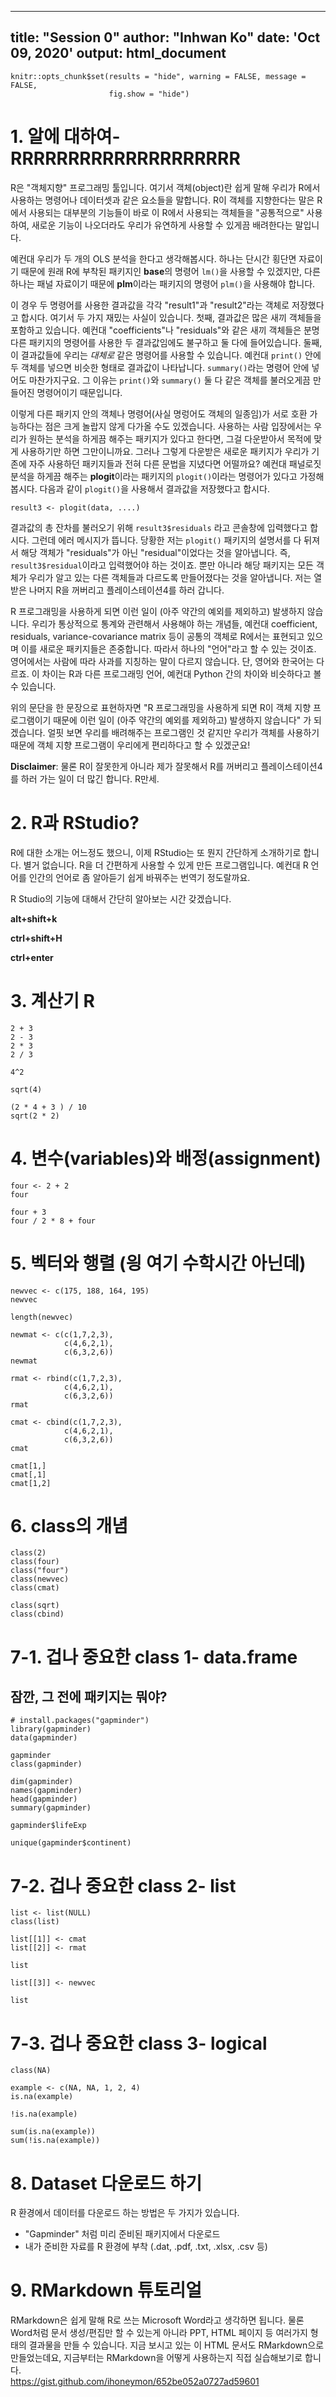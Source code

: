 
---
title: "Session 0"
author: "Inhwan Ko"
date: 'Oct 09, 2020'
output: html_document
---

```{r setup, include=FALSE}
knitr::opts_chunk$set(results = "hide", warning = FALSE, message = FALSE,
                      fig.show = "hide")
```

# 1. 알에 대하여- RRRRRRRRRRRRRRRRRRRR

R은 "객체지향" 프로그래밍 툴입니다. 여기서 객체(object)란 쉽게 말해 우리가 R에서 사용하는 명령어나 데이터셋과 같은 요소들을 말합니다. R이 객체를 지향한다는 말은 R에서 사용되는 대부분의 기능들이 바로 이 R에서 사용되는 객체들을 "공통적으로" 사용하여, 새로운 기능이 나오더라도 우리가 유연하게 사용할 수 있게끔 배려한다는 말입니다.  

예컨대 우리가 두 개의 OLS 분석을 한다고 생각해봅시다. 하나는 단시간 횡단면 자료이기 때문에 원래 R에 부착된 패키지인 **base**의 명령어 ```lm()```을 사용할 수 있겠지만, 다른 하나는 패널 자료이기 때문에 **plm**이라는 패키지의 명령어 ```plm()```을 사용해야 합니다.  

이 경우 두 명령어를 사용한 결과값을 각각 "result1"과 "result2"라는 객체로 저장했다고 합시다. 여기서 두 가지 재밌는 사실이 있습니다. 첫째, 결과값은 많은 새끼 객체들을 포함하고 있습니다. 예컨대 "coefficients"나 "residuals"와 같은 새끼 객체들은 분명 다른 패키지의 명령어를 사용한 두 결과값임에도 불구하고 둘 다에 들어있습니다. 둘째, 이 결과값들에 우리는 *대체로* 같은 명령어를 사용할 수 있습니다. 예컨대 ```print()``` 안에 두 객체를 넣으면 비슷한 형태로 결과값이 나타납니다. ```summary()```라는 명령어 안에 넣어도 마찬가지구요. 그 이유는 ```print()```와 ```summary()``` 둘 다 같은 객체를 불러오게끔 만들어진 명령어이기 때문입니다.  

이렇게 다른 패키지 안의 객체나 명령어(사실 명렁어도 객체의 일종임)가 서로 호환 가능하다는 점은 크게 놀랍지 않게 다가올 수도 있겠습니다. 사용하는 사람 입장에서는 우리가 원하는 분석을 하게끔 해주는 패키지가 있다고 한다면, 그걸 다운받아서 목적에 맞게 사용하기만 하면 그만이니까요. 그러나 그렇게 다운받은 새로운 패키지가 우리가 기존에 자주 사용하던 패키지들과 전혀 다른 문법을 지녔다면 어떨까요? 예컨대 패널로짓 분석을 하게끔 해주는 **plogit**이라는 패키지의 ```plogit()```이라는 명령어가 있다고 가정해봅시다. 다음과 같이 ```plogit()```을 사용해서 결과값을 저장했다고 합시다.  

```{r, eval=F}
result3 <- plogit(data, ....)

```

결과값의 총 잔차를 불러오기 위해 ```result3$residuals``` 라고 콘솔창에 입력했다고 합시다. 그런데 에러 메시지가 뜹니다. 당황한 저는 ```plogit()``` 패키지의 설명서를 다 뒤져서 해당 객체가 "residuals"가 아닌 "residual"이었다는 것을 알아냅니다. 즉, ```result3$residual```이라고 입력했어야 하는 것이죠. 뿐만 아니라 해당 패키지는 모든 객체가 우리가 알고 있는 다른 객체들과 다르도록 만들어졌다는 것을 알아냅니다. 저는 열받은 나머지 R을 꺼버리고 플레이스테이션4를 하러 갑니다.  

R 프로그래밍을 사용하게 되면 이런 일이 (아주 약간의 예외를 제외하고) 발생하지 않습니다. 우리가 통상적으로 통계와 관련해서 사용해야 하는 개념들, 예컨대 coefficient, residuals, variance-covariance matrix 등이 공통의 객체로 R에서는 표현되고 있으며 이를 새로운 패키지들은 존중합니다. 따라서 하나의 "언어"라고 할 수 있는 것이죠. 영어에서는 사람에 따라 사과를 지칭하는 말이 다르지 않습니다. 단, 영어와 한국어는 다르죠. 이 차이는 R과 다른 프로그래밍 언어, 예컨대 Python 간의 차이와 비슷하다고 볼 수 있습니다.

위의 문단을 한 문장으로 표현하자면 "R 프로그래밍을 사용하게 되면 R이 객체 지향 프로그램이기 때문에 이런 일이 (아주 약간의 예외를 제외하고) 발생하지 않습니다" 가 되겠습니다. 얼핏 보면 우리를 배려해주는 프로그램인 것 같지만 우리가 객체를 사용하기 때문에 객체 지향 프로그램이 우리에게 편리하다고 할 수 있겠군요!

**Disclaimer**: 물론 R이 잘못한게 아니라 제가 잘못해서 R를 꺼버리고 플레이스테이션4를 하러 가는 일이 더 많긴 합니다. R만세.


# 2. R과 RStudio?

R에 대한 소개는 어느정도 했으니, 이제 RStudio는 또 뭔지 간단하게 소개하기로 합니다. 별거 없습니다. R을 더 간편하게 사용할 수 있게 만든 프로그램입니다. 예컨대 R 언어를 인간의 언어로 좀 알아듣기 쉽게 바꿔주는 번역기 정도랄까요.  

R Studio의 기능에 대해서 간단히 알아보는 시간 갖겠습니다.  

**alt+shift+k**  

**ctrl+shift+H**  

**ctrl+enter**  

# 3. 계산기 R

```{r}
2 + 3
2 - 3
2 * 3
2 / 3

```

```{r}
4^2

```

```{r}
sqrt(4)

```

```{r}
(2 * 4 + 3 ) / 10
sqrt(2 * 2)
```


# 4. 변수(variables)와 배정(assignment)

```{r}
four <- 2 + 2
four

```

```{r}
four + 3
four / 2 * 8 + four

```


# 5. 벡터와 행렬 (읭 여기 수학시간 아닌데)

```{r}
newvec <- c(175, 188, 164, 195)
newvec
```

```{r}
length(newvec)
```

```{r}
newmat <- c(c(1,7,2,3),
            c(4,6,2,1),
            c(6,3,2,6))
newmat

```

```{r}
rmat <- rbind(c(1,7,2,3),
            c(4,6,2,1),
            c(6,3,2,6))
rmat

```

```{r}
cmat <- cbind(c(1,7,2,3),
            c(4,6,2,1),
            c(6,3,2,6))
cmat

```

```{r}
cmat[1,]
cmat[,1]
cmat[1,2]
```


# 6. class의 개념


```{r}
class(2)
class(four)
class("four")
class(newvec)
class(cmat)

class(sqrt)
class(cbind)

```


# 7-1. 겁나 중요한 class 1- data.frame

## 잠깐, 그 전에 패키지는 뭐야?  


```{r}
# install.packages("gapminder")
library(gapminder)
data(gapminder)

```

```{r}
gapminder
class(gapminder)
```

```{r}
dim(gapminder)
names(gapminder)
head(gapminder)
summary(gapminder)
```

```{r, eval=F}
gapminder$lifeExp
```

```{r}
unique(gapminder$continent)
```

# 7-2. 겁나 중요한 class 2- list

```{r}
list <- list(NULL)
class(list)

list[[1]] <- cmat
list[[2]] <- rmat

list
```

```{r}
list[[3]] <- newvec

list
```

# 7-3. 겁나 중요한 class 3- logical

```{r}
class(NA)

example <- c(NA, NA, 1, 2, 4)
is.na(example)

!is.na(example)

sum(is.na(example))
sum(!is.na(example))
```


# 8. Dataset 다운로드 하기

R 환경에서 데이터를 다운로드 하는 방법은 두 가지가 있습니다. 

- "Gapminder" 처럼 미리 준비된 패키지에서 다운로드
- 내가 준비한 자료를 R 환경에 부착 (.dat, .pdf, .txt, .xlsx, .csv 등)




# 9. RMarkdown 튜토리얼

RMarkdown은 쉽게 말해 R로 쓰는 Microsoft Word라고 생각하면 됩니다. 물론 Word처럼 문서 생성/편집만 할 수 있는게 아니라 PPT, HTML 페이지 등 여러가지 형태의 결과물을 만들 수 있습니다. 지금 보시고 있는 이 HTML 문서도 RMarkdown으로 만들었는데요, 지금부터는 RMarkdown을 어떻게 사용하는지 직접 실습해보기로 합니다.  
https://gist.github.com/ihoneymon/652be052a0727ad59601 


